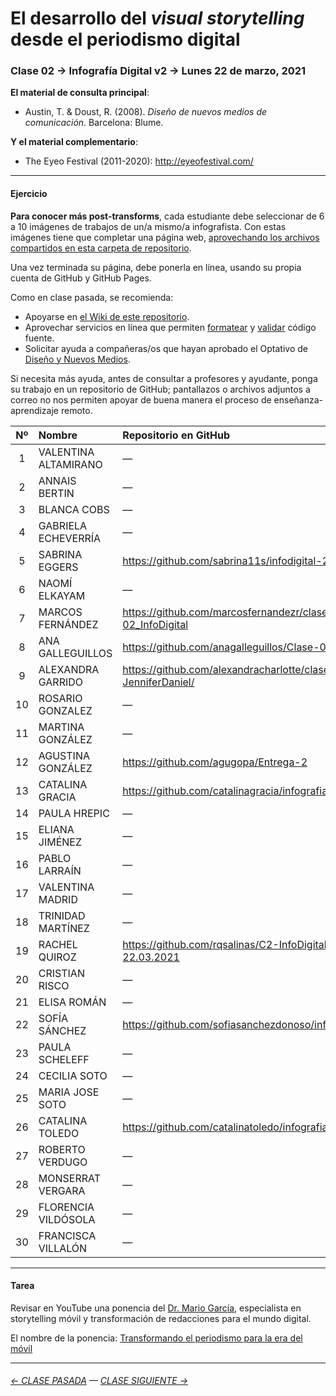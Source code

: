 # El desarrollo del *visual storytelling* desde el periodismo digital

### Clase 02 → Infografía Digital v2 → Lunes 22 de marzo, 2021

**El material de consulta principal**:
 
- Austin, T. & Doust, R. (2008). *Diseño de nuevos medios de comunicación*. Barcelona: Blume.

**Y el material complementario**:

- The Eyeo Festival (2011-2020): http://eyeofestival.com/

- - - - - - - 

#### Ejercicio

**Para conocer más post-transforms**, cada estudiante debe seleccionar de 6 a 10 imágenes de trabajos de un/a mismo/a infografista. Con estas imágenes tiene que completar una página web, [aprovechando los archivos compartidos en esta carpeta de repositorio](https://profesorfaco.github.io/dno075-2021-1/clase-02/). 

Una vez terminada su página, debe ponerla en línea, usando su propia cuenta de GitHub y GitHub Pages.

Como en clase pasada, se recomienda:

- Apoyarse en [el Wiki de este repositorio](https://github.com/profesorfaco/dno075-2021-1/wiki). 
- Aprovechar servicios en línea que permiten [formatear](https://webformatter.com/html) y [validar](https://validator.w3.org/) código fuente.
- Solicitar ayuda a compañeras/os que hayan aprobado el Optativo de [Diseño y Nuevos Medios](https://github.com/profesorfaco/dno037-2020/).

Si necesita más ayuda, antes de consultar a profesores y ayudante, ponga su trabajo en un repositorio de GitHub; pantallazos o archivos adjuntos a correo no nos permiten apoyar de buena manera el proceso de enseñanza-aprendizaje remoto.

| Nº | Nombre  | Repositorio en GitHub | GitHub Page |
|:---:|:--------|:-------------|:-------------|
| 1 | VALENTINA ALTAMIRANO |	— |	— |
| 2 | ANNAIS BERTIN	| — |	— |
| 3 | BLANCA COBS |	— |	— |
| 4 | GABRIELA ECHEVERRÍA	|	— |	— |
| 5 | SABRINA EGGERS	 |	https://github.com/sabrina11s/infodigital-2 |	— |
| 6 | NAOMÍ ELKAYAM |	— |	— |
| 7 | MARCOS FERNÁNDEZ |	https://github.com/marcosfernandezr/clase-02_InfoDigital |	https://marcosfernandezr.github.io/clase-02_InfoDigital/ |
| 8 | ANA GALLEGUILLOS |	https://github.com/anagalleguillos/Clase-02 |	https://anagalleguillos.github.io/Clase-02/ |
| 9 | ALEXANDRA GARRIDO |	https://github.com/alexandracharlotte/clase2-JenniferDaniel/ |	https://alexandracharlotte.github.io/clase2-JenniferDaniel/ |
| 10 | ROSARIO GONZALEZ |	— |		— |
| 11 | MARTINA GONZÁLEZ |	— |	— |
| 12 | AGUSTINA GONZÁLEZ	 |	https://github.com/agugopa/Entrega-2 |	https://agugopa.github.io/Entrega-2/ |
| 13 | CATALINA GRACIA |	https://github.com/catalinagracia/infografiadigital2 |	https://catalinagracia.github.io/infografiadigital2/ |
| 14 | PAULA HREPIC |	— |	— |	
| 15 | ELIANA JIMÉNEZ |	— |	— |
| 16 | PABLO LARRAÍN |	— |	— |
| 17 | VALENTINA MADRID |	— |	https://valevmu.github.io/clase2/ |
| 18 | TRINIDAD MARTÍNEZ | — |	https://trinidadmartinez.github.io/ejercicio2/ |  
| 19 | RACHEL QUIROZ |	https://github.com/rqsalinas/C2-InfoDigital-22.03.2021 |	https://rqsalinas.github.io/C2-InfoDigital-22.03.2021/ |
| 20 | CRISTIAN RISCO | — |	— |  	
| 21 | ELISA ROMÁN |	— |	— |  
| 22 | SOFÍA SÁNCHEZ |	https://github.com/sofiasanchezdonoso/infodigital2 |	— |
| 23 | PAULA SCHELEFF	|	— |	— | 	
| 24 | CECILIA SOTO	|	— |	— |
| 25 | MARIA JOSE SOTO	| — |	— |
| 26 | CATALINA TOLEDO |	https://github.com/catalinatoledo/infografia2 |	https://catalinatoledo.github.io/infografia2/ |
| 27 | ROBERTO VERDUGO |	— |	— |
| 28 | MONSERRAT VERGARA |	— |	— |
| 29 | FLORENCIA VILDÓSOLA |	— |	— |
| 30 | FRANCISCA VILLALÓN |	— |	— |

- - - - - - - 

#### Tarea

Revisar en YouTube una ponencia del [Dr. Mario García](http://garciamedia.com/), especialista en storytelling móvil y transformación de redacciones para el mundo digital.

El nombre de la ponencia: [Transformando el periodismo para la era del móvil](https://youtu.be/iEB3oILm-qQ?t=1301)

- - - - - - - 

###### [← CLASE PASADA](https://github.com/profesorfaco/dno075-2021/tree/main/clase-01) — [CLASE SIGUIENTE →](https://github.com/profesorfaco/dno075-2021/tree/main/clase-03) 
